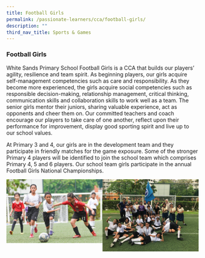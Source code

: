 ```yaml
---
title: Football Girls
permalink: /passionate-learners/cca/football-girls/
description: ""
third_nav_title: Sports & Games
---
```

### **Football Girls**
White Sands Primary School Football Girls is a CCA that builds our players’ agility, resilience and team spirit. As beginning players, our girls acquire self-management competencies such as care and responsibility. As they become more experienced, the girls acquire social competencies such as responsible decision-making, relationship management, critical thinking, communication skills and collaboration skills to work well as a team. The senior girls mentor their juniors, sharing valuable experience, act as opponents and cheer them on. Our committed teachers and coach encourage our players to take care of one another, reflect upon their performance for improvement, display good sporting spirit and live up to our school values.

At Primary 3 and 4, our girls are in the development team and they participate in friendly matches for the game exposure. Some of the stronger Primary 4 players will be identified to join the school team which comprises Primary 4, 5 and 6 players. Our school team girls participate in the annual Football Girls National Championships.


<img src="/images/footballgirls2.jpg" style="width:50%" align=left>


<img src="/images/footballgirls3.jpg" style="width:50%" align=right>




<br clear="left"><br><br>

